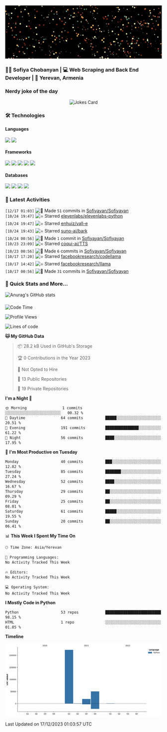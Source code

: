 <p align="center">
  <img src="images/github.gif" alt="Hello, I am Sofiya" />
</p>

<h3> 👩‍💻 Sofiya Chobanyan | 💻 Web Scraping and Back End Developer | 📍 Yerevan, Armenia </h3>


### Nerdy joke of the day

<p align="center">
<img src="https://readme-jokes.vercel.app/api?theme=tokyonight" alt="Jokes Card" />
</p>

### 🛠️ Technologies

#### Languages

<code><img height="30" src="https://img.shields.io/badge/python-3670A0?style=for-the-badge&logo=python&logoColor=ffdd54"></code>
<code><img height="30" src="https://img.shields.io/badge/c++-%2300599C.svg?style=for-the-badge&logo=c%2B%2B&logoColor=white"></code>

#### Frameworks

<code><img height="30" src="https://img.shields.io/badge/django-%23092E20.svg?style=for-the-badge&logo=django&logoColor=white"></code>
<code><img height="30" src="https://img.shields.io/badge/DJANGO-REST-ff1709?style=for-the-badge&logo=django&logoColor=white&color=ff1709&labelColor=gray"></code>
<code><img height="30" src="https://img.shields.io/badge/flask-%23000.svg?style=for-the-badge&logo=flask&logoColor=white"></code>
<code><img height="30" src="https://img.shields.io/badge/-Selenium-brightgreen"></code>
<code><img height="30" src="https://img.shields.io/badge/-Scrapy-green"></code>

#### Databases

<code><img height="30" src="https://img.shields.io/badge/postgres-%23316192.svg?style=for-the-badge&logo=postgresql&logoColor=white"></code>
<code><img height="30" src="https://img.shields.io/badge/sqlite-%2307405e.svg?style=for-the-badge&logo=sqlite&logoColor=white"></code>
<code><img height="30" src="https://img.shields.io/badge/MongoDB-%234ea94b.svg?style=for-the-badge&logo=mongodb&logoColor=white"></code>
<code><img height="30" src="https://img.shields.io/badge/redis-%23DD0031.svg?style=for-the-badge&logo=redis&logoColor=white"></code>


### 💫 Latest Activities

<!--START_SECTION:activity-->
`[12/17 01:03]` <img alt="📝" src="https://github.com/cheesits456/github-activity-readme/raw/master/icons/commit.png" align="top" height="18"> Made `51` commits in [Sofiyayan/Sofiyayan](https://github.com/Sofiyayan/Sofiyayan)  
`[10/24 19:47]` <img alt="⭐" src="https://github.com/cheesits456/github-activity-readme/raw/master/icons/star.png" align="top" height="18"> Starred [elevenlabs/elevenlabs-python](https://github.com/elevenlabs/elevenlabs-python)  
`[10/24 19:47]` <img alt="⭐" src="https://github.com/cheesits456/github-activity-readme/raw/master/icons/star.png" align="top" height="18"> Starred [enhuiz/vall-e](https://github.com/enhuiz/vall-e)  
`[10/24 19:43]` <img alt="⭐" src="https://github.com/cheesits456/github-activity-readme/raw/master/icons/star.png" align="top" height="18"> Starred [suno-ai/bark](https://github.com/suno-ai/bark)  
`[10/24 00:56]` <img alt="📝" src="https://github.com/cheesits456/github-activity-readme/raw/master/icons/commit.png" align="top" height="18"> Made `1` commit in [Sofiyayan/Sofiyayan](https://github.com/Sofiyayan/Sofiyayan)  
`[10/23 23:09]` <img alt="⭐" src="https://github.com/cheesits456/github-activity-readme/raw/master/icons/star.png" align="top" height="18"> Starred [coqui-ai/TTS](https://github.com/coqui-ai/TTS)  
`[10/23 00:56]` <img alt="📝" src="https://github.com/cheesits456/github-activity-readme/raw/master/icons/commit.png" align="top" height="18"> Made `6` commits in [Sofiyayan/Sofiyayan](https://github.com/Sofiyayan/Sofiyayan)  
`[10/17 17:20]` <img alt="⭐" src="https://github.com/cheesits456/github-activity-readme/raw/master/icons/star.png" align="top" height="18"> Starred [facebookresearch/codellama](https://github.com/facebookresearch/codellama)  
`[10/17 14:42]` <img alt="⭐" src="https://github.com/cheesits456/github-activity-readme/raw/master/icons/star.png" align="top" height="18"> Starred [facebookresearch/llama](https://github.com/facebookresearch/llama)  
`[10/17 00:56]` <img alt="📝" src="https://github.com/cheesits456/github-activity-readme/raw/master/icons/commit.png" align="top" height="18"> Made `31` commits in [Sofiyayan/Sofiyayan](https://github.com/Sofiyayan/Sofiyayan)  

</details>
<!--END_SECTION:activity-->


### 🚀 Quick Stats and More...

![Anurag's GitHub stats](https://github-readme-stats.vercel.app/api?username=Sofiyayan&show_icons=true&theme=tokyonight)


### 
<!--START_SECTION:waka-->
![Code Time](http://img.shields.io/badge/Code%20Time-391%20hrs%2027%20mins-blue)

![Profile Views](http://img.shields.io/badge/Profile%20Views-0-blue)

![Lines of code](https://img.shields.io/badge/From%20Hello%20World%20I%27ve%20Written-291.2%20thousand%20lines%20of%20code-blue)

**🐱 My GitHub Data** 

> 📦 28.2 kB Used in GitHub's Storage 
 > 
> 🏆 0 Contributions in the Year 2023
 > 
> 🚫 Not Opted to Hire
 > 
> 📜 13 Public Repositories 
 > 
> 🔑 19 Private Repositories 
 > 
**I'm a Night 🦉** 

```text
🌞 Morning                1 commits           ░░░░░░░░░░░░░░░░░░░░░░░░░   00.32 % 
🌆 Daytime                64 commits          █████░░░░░░░░░░░░░░░░░░░░   20.51 % 
🌃 Evening                191 commits         ███████████████░░░░░░░░░░   61.22 % 
🌙 Night                  56 commits          ████░░░░░░░░░░░░░░░░░░░░░   17.95 % 
```
📅 **I'm Most Productive on Tuesday** 

```text
Monday                   40 commits          ███░░░░░░░░░░░░░░░░░░░░░░   12.82 % 
Tuesday                  85 commits          ███████░░░░░░░░░░░░░░░░░░   27.24 % 
Wednesday                52 commits          ████░░░░░░░░░░░░░░░░░░░░░   16.67 % 
Thursday                 29 commits          ██░░░░░░░░░░░░░░░░░░░░░░░   09.29 % 
Friday                   25 commits          ██░░░░░░░░░░░░░░░░░░░░░░░   08.01 % 
Saturday                 61 commits          █████░░░░░░░░░░░░░░░░░░░░   19.55 % 
Sunday                   20 commits          ██░░░░░░░░░░░░░░░░░░░░░░░   06.41 % 
```


📊 **This Week I Spent My Time On** 

```text
🕑︎ Time Zone: Asia/Yerevan

💬 Programming Languages: 
No Activity Tracked This Week

🔥 Editors: 
No Activity Tracked This Week

💻 Operating System: 
No Activity Tracked This Week
```

**I Mostly Code in Python** 

```text
Python                   53 repos            █████████████████████████   98.15 % 
HTML                     1 repo              ░░░░░░░░░░░░░░░░░░░░░░░░░   01.85 % 
```



**Timeline**

![Lines of Code chart](https://raw.githubusercontent.com/Sofiyayan/Sofiyayan/master/assets/bar_graph.png)


 Last Updated on 17/12/2023 01:03:57 UTC
<!--END_SECTION:waka-->


<!--
**Sofiyayan/Sofiyayan** is a ✨ _special_ ✨ repository because its `README.md` (this file) appears on your GitHub profile.

Here are some ideas to get you started:

- 🔭 I’m currently working on ...
- 🌱 I’m currently learning ...
- 👯 I’m looking to collaborate on ...
- 🤔 I’m looking for help with ...
- 💬 Ask me about ...
- 📫 How to reach me: ...
- 😄 Pronouns: ...
- ⚡ Fun fact: ...
-->
